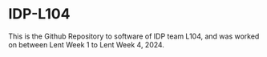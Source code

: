 # IDP-L104
This is the Github Repository to software of IDP team L104, and was worked on between Lent Week 1 to Lent Week 4, 2024.
